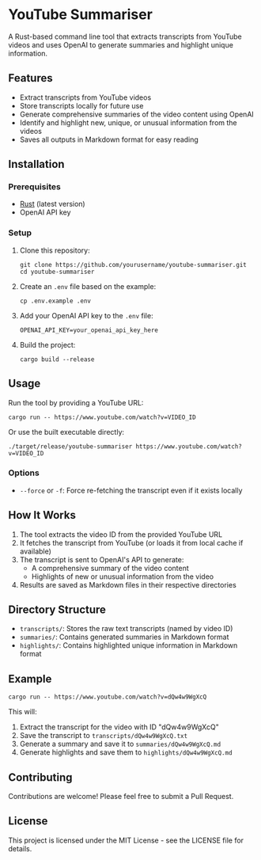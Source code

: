 # YouTube Summariser

A Rust-based command line tool that extracts transcripts from YouTube videos and uses OpenAI to generate summaries and highlight unique information.

## Features

- Extract transcripts from YouTube videos
- Store transcripts locally for future use
- Generate comprehensive summaries of the video content using OpenAI
- Identify and highlight new, unique, or unusual information from the videos
- Saves all outputs in Markdown format for easy reading

## Installation

### Prerequisites

- [Rust](https://www.rust-lang.org/tools/install) (latest version)
- OpenAI API key

### Setup

1. Clone this repository:
   ```
   git clone https://github.com/yourusername/youtube-summariser.git
   cd youtube-summariser
   ```

2. Create an `.env` file based on the example:
   ```
   cp .env.example .env
   ```

3. Add your OpenAI API key to the `.env` file:
   ```
   OPENAI_API_KEY=your_openai_api_key_here
   ```

4. Build the project:
   ```
   cargo build --release
   ```

## Usage

Run the tool by providing a YouTube URL:

```
cargo run -- https://www.youtube.com/watch?v=VIDEO_ID
```

Or use the built executable directly:

```
./target/release/youtube-summariser https://www.youtube.com/watch?v=VIDEO_ID
```

### Options

- `--force` or `-f`: Force re-fetching the transcript even if it exists locally

## How It Works

1. The tool extracts the video ID from the provided YouTube URL
2. It fetches the transcript from YouTube (or loads it from local cache if available)
3. The transcript is sent to OpenAI's API to generate:
   - A comprehensive summary of the video content
   - Highlights of new or unusual information from the video
4. Results are saved as Markdown files in their respective directories

## Directory Structure

- `transcripts/`: Stores the raw text transcripts (named by video ID)
- `summaries/`: Contains generated summaries in Markdown format
- `highlights/`: Contains highlighted unique information in Markdown format

## Example

```
cargo run -- https://www.youtube.com/watch?v=dQw4w9WgXcQ
```

This will:
1. Extract the transcript for the video with ID "dQw4w9WgXcQ"
2. Save the transcript to `transcripts/dQw4w9WgXcQ.txt`
3. Generate a summary and save it to `summaries/dQw4w9WgXcQ.md`
4. Generate highlights and save them to `highlights/dQw4w9WgXcQ.md`

## Contributing

Contributions are welcome! Please feel free to submit a Pull Request.

## License

This project is licensed under the MIT License - see the LICENSE file for details.